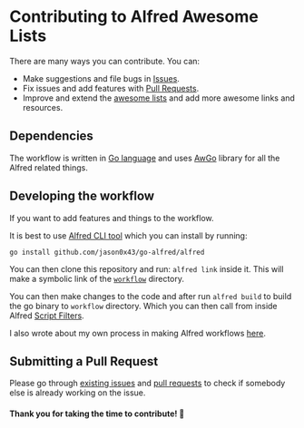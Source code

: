 # Contributing to Alfred Awesome Lists
There are many ways you can contribute. You can:
- Make suggestions and file bugs in [Issues](../../issues/).
- Fix issues and add features with [Pull Requests](../../pulls/).
- Improve and extend the [awesome lists](https://github.com/sindresorhus/awesome#readme) and add more awesome links and resources.

## Dependencies
The workflow is written in [Go language](https://golang.org/) and uses [AwGo](https://github.com/deanishe/awgo) library for all the Alfred related things.

## Developing the workflow
If you want to add features and things to the workflow.

It is best to use [Alfred CLI tool](https://godoc.org/github.com/jason0x43/go-alfred/alfred) which you can install by running:

`go install github.com/jason0x43/go-alfred/alfred`

You can then clone this repository and run: `alfred link` inside it. This will make a symbolic link of the [`workflow`](workflow) directory.

You can then make changes to the code and after run `alfred build` to build the go binary to `workflow` directory. Which you can then call from inside Alfred [Script Filters](https://www.alfredapp.com/help/workflows/inputs/script-filter/).

I also wrote about my own process in making Alfred workflows [here](https://wiki.nikitavoloboev.xyz/macOS/apps/alfred/making-workflows.html).

## Submitting a Pull Request
Please go through [existing issues](../../issues/) and [pull requests](../../pulls/) to check if somebody else is already working on the issue.

#### Thank you for taking the time to contribute! 💜